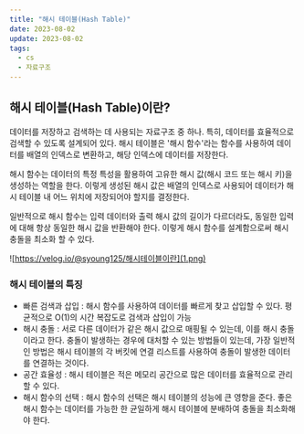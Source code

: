 ```yaml
---
title: "해시 테이블(Hash Table)"
date: 2023-08-02
update: 2023-08-02
tags:
  - cs
  - 자료구조
---
```


## 해시 테이블(Hash Table)이란?

데이터를 저장하고 검색하는 데 사용되는 자료구조 중 하나. 특히, 데이터를 효율적으로 검색할 수 있도록 설계되어 있다. 해시 테이블은 '해시 함수'라는 함수를 사용하여 데이터를 배열의 인덱스로 변환하고, 해당 인덱스에 데이터를 저장한다.

해시 함수는 데이터의 특정 특성을 활용하여 고유한 해시 값(해시 코드 또는 해시 키)을 생성하는 역할을 한다. 이렇게 생성된 해시 값은 배열의 인덱스로 사용되어 데이터가 해시 테이블 내 어느 위치에 저장되어야 할지를 결정한다.

일반적으로 해시 함수는 입력 데이터와 출력 해시 값의 길이가 다르더라도, 동일한 입력에 대해 항상 동일한 해시 값을 반환해야 한다. 이렇게 해시 함수를 설계함으로써 해시 충돌을 최소화 할 수 있다.

![https://velog.io/@syoung125/해시테이블이란](1.png)

### 해시 테이블의 특징

- 빠른 검색과 삽입 : 해시 함수를 사용하여 데이터를 빠르게 찾고 삽입할 수 있다. 평균적으로 O(1)의 시간 복잡도로 검색과 삽입이 가능
- 해시 충돌 : 서로 다른 데이터가 같은 해시 값으로 매핑될 수 있는데, 이를 해시 충돌이라고 한다. 충돌이 발생하는 경우에 대처할 수 있는 방법들이 있는데, 가장 일반적인 방법은 해시 테이블의 각 버킷에 연결 리스트를 사용하여 충돌이 발생한 데이터를 연결하는 것이다.
- 공간 효율성 : 해시 테이블은 적은 메모리 공간으로 많은 데이터를 효율적으로 관리할 수 있다.
- 해시 함수의 선택 : 해시 함수의 선택은 해시 테이블의 성능에 큰 영향을 준다. 좋은 해시 함수는 데이터를 가능한 한 균일하게 해시 테이블에 분배하여 충돌을 최소화해야 한다.

 